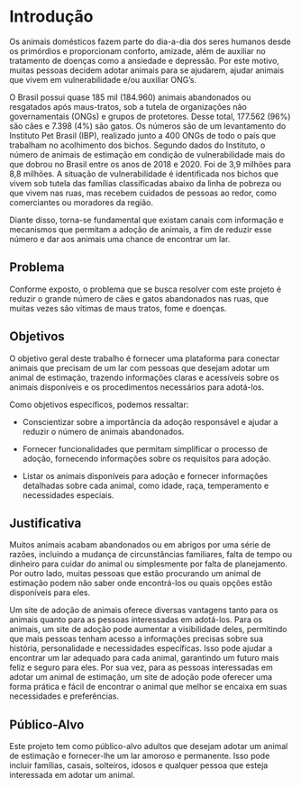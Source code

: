 # Introdução

Os animais domésticos fazem parte do dia-a-dia dos seres humanos desde os primórdios e proporcionam conforto, amizade, além de auxiliar no tratamento de doenças como a ansiedade e depressão. Por este motivo, muitas pessoas decidem adotar animais para se ajudarem, ajudar animais que vivem em vulnerabilidade e/ou auxiliar ONG’s.  

O Brasil possui quase 185 mil (184.960) animais abandonados ou resgatados após maus-tratos, sob a tutela de organizações não governamentais (ONGs) e grupos de protetores. Desse total, 177.562 (96%) são cães e 7.398 (4%) são gatos. Os números são de um levantamento do Instituto Pet Brasil (IBP), realizado junto a 400 ONGs de todo o país que trabalham no acolhimento dos bichos. Segundo dados do Instituto, o número de animais de estimação em condição de vulnerabilidade mais do que dobrou no Brasil entre os anos de 2018 e 2020. Foi de 3,9 milhões para 8,8 milhões. A situação de vulnerabilidade é identificada nos bichos que vivem sob tutela das famílias classificadas abaixo da linha de pobreza ou que vivem nas ruas, mas recebem cuidados de pessoas ao redor, como comerciantes ou moradores da região. 

Diante disso, torna-se fundamental que existam canais com informação e mecanismos que permitam a adoção de animais, a fim de reduzir esse número e dar aos animais uma chance de encontrar um lar. 

## Problema

Conforme exposto, o problema que se busca resolver com este projeto é reduzir o grande número de cães e gatos abandonados nas ruas, que muitas vezes são vítimas de maus tratos, fome e doenças.

## Objetivos

O objetivo geral deste trabalho é fornecer uma plataforma para conectar animais que precisam de um lar com pessoas que desejam adotar um animal de estimação, trazendo informações claras e acessíveis sobre os animais disponíveis e os procedimentos necessários para adotá-los. 

Como objetivos específicos, podemos ressaltar: 
 
* Conscientizar sobre a importância da adoção responsável e ajudar a reduzir o número de animais abandonados. 

* Fornecer funcionalidades que permitam simplificar o processo de adoção, fornecendo informações sobre os requisitos para adoção. 

* Listar os animais disponíveis para adoção e fornecer informações detalhadas sobre cada animal, como idade, raça, temperamento e necessidades especiais. 

## Justificativa

Muitos animais acabam abandonados ou em abrigos por uma série de razões, incluindo a mudança de circunstâncias familiares, falta de tempo ou dinheiro para cuidar do animal ou simplesmente por falta de planejamento. Por outro lado, muitas pessoas que estão procurando um animal de estimação podem não saber onde encontrá-los ou quais opções estão disponíveis para eles.  

Um site de adoção de animais oferece diversas vantagens tanto para os animais quanto para as pessoas interessadas em adotá-los. Para os animais, um site de adoção pode aumentar a visibilidade deles, permitindo que mais pessoas tenham acesso a informações precisas sobre sua história, personalidade e necessidades específicas. Isso pode ajudar a encontrar um lar adequado para cada animal, garantindo um futuro mais feliz e seguro para eles. Por sua vez, para as pessoas interessadas em adotar um animal de estimação, um site de adoção pode oferecer uma forma prática e fácil de encontrar o animal que melhor se encaixa em suas necessidades e preferências. 

## Público-Alvo

Este projeto tem como público-alvo adultos que desejam adotar um animal de estimação e fornecer-lhe um lar amoroso e permanente. Isso pode incluir famílias, casais, solteiros, idosos e qualquer pessoa que esteja interessada em adotar um animal. 
